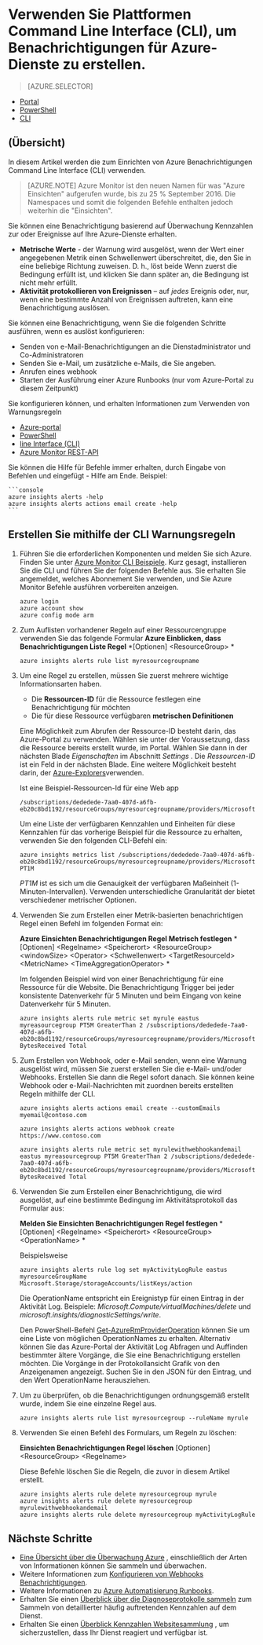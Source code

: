 <properties
    pageTitle="Die Plattformen Command Line Interface (CLI) verwenden, um Benachrichtigungen für Azure-Dienste zu erstellen | Microsoft Azure"
    description="Verwenden Sie den Befehl Linie Benutzeroberfläche Azure Benachrichtigungen erstellen, die Benachrichtigungen oder Automatisierung auslösen können, wenn die angegebenen Bedingungen erfüllt sind."
    authors="rboucher"
    manager="carolz"
    editor=""
    services="monitoring-and-diagnostics"
    documentationCenter="monitoring-and-diagnostics"/>

<tags
    ms.service="monitoring-and-diagnostics"
    ms.workload="na"
    ms.tgt_pltfrm="na"
    ms.devlang="na"
    ms.topic="article"
    ms.date="10/24/2016"
    ms.author="robb"/>

# <a name="use-the-cross-platform-command-line-interface-cli-to-create-alerts-for-azure-services"></a>Verwenden Sie Plattformen Command Line Interface (CLI), um Benachrichtigungen für Azure-Dienste zu erstellen.

> [AZURE.SELECTOR]
- [Portal](insights-alerts-portal.md)
- [PowerShell](insights-alerts-powershell.md)
- [CLI](insights-alerts-command-line-interface.md)

## <a name="overview"></a>(Übersicht)

In diesem Artikel werden die zum Einrichten von Azure Benachrichtigungen Command Line Interface (CLI) verwenden.

>[AZURE.NOTE] Azure Monitor ist den neuen Namen für was "Azure Einsichten" aufgerufen wurde, bis zu 25 % September 2016. Die Namespaces und somit die folgenden Befehle enthalten jedoch weiterhin die "Einsichten".

Sie können eine Benachrichtigung basierend auf Überwachung Kennzahlen zur oder Ereignisse auf Ihre Azure-Dienste erhalten.

- **Metrische Werte** - der Warnung wird ausgelöst, wenn der Wert einer angegebenen Metrik einen Schwellenwert überschreitet, die, den Sie in eine beliebige Richtung zuweisen. D. h., löst beide Wenn zuerst die Bedingung erfüllt ist, und klicken Sie dann später an, die Bedingung ist nicht mehr erfüllt.    
- **Aktivität protokollieren von Ereignissen** – auf *jedes* Ereignis oder, nur, wenn eine bestimmte Anzahl von Ereignissen auftreten, kann eine Benachrichtigung auslösen.

Sie können eine Benachrichtigung, wenn Sie die folgenden Schritte ausführen, wenn es auslöst konfigurieren:

- Senden von e-Mail-Benachrichtigungen an die Dienstadministrator und Co-Administratoren
- Senden Sie e-Mail, um zusätzliche e-Mails, die Sie angeben.
- Anrufen eines webhook
- Starten der Ausführung einer Azure Runbooks (nur vom Azure-Portal zu diesem Zeitpunkt)

Sie konfigurieren können, und erhalten Informationen zum Verwenden von Warnungsregeln

- [Azure-portal](insights-alerts-portal.md)
- [PowerShell](insights-alerts-powershell.md)
- [line Interface (CLI)](insights-alerts-command-line-interface.md)
- [Azure Monitor REST-API](https://msdn.microsoft.com/library/azure/dn931945.aspx)


Sie können die Hilfe für Befehle immer erhalten, durch Eingabe von Befehlen und eingefügt - Hilfe am Ende. Beispiel:

    ```console
    azure insights alerts -help
    azure insights alerts actions email create -help
    ```

## <a name="create-alert-rules-using-the-cli"></a>Erstellen Sie mithilfe der CLI Warnungsregeln

1. Führen Sie die erforderlichen Komponenten und melden Sie sich Azure. Finden Sie unter [Azure Monitor CLI Beispiele](insights-cli-samples.md). Kurz gesagt, installieren Sie die CLI und führen Sie der folgenden Befehle aus. Sie erhalten Sie angemeldet, welches Abonnement Sie verwenden, und Sie Azure Monitor Befehle ausführen vorbereiten anzeigen.


    ```console
    azure login
    azure account show
    azure config mode arm

    ```

2.  Zum Auflisten vorhandener Regeln auf einer Ressourcengruppe verwenden Sie das folgende Formular **Azure Einblicken, dass Benachrichtigungen Liste Regel** *[Optionen] &lt;ResourceGroup&gt; *

    ```console
    azure insights alerts rule list myresourcegroupname

    ```
3. Um eine Regel zu erstellen, müssen Sie zuerst mehrere wichtige Informationsarten haben.
    - Die **Ressourcen-ID** für die Ressource festlegen eine Benachrichtigung für möchten
    - Die für diese Ressource verfügbaren **metrischen Definitionen**

    Eine Möglichkeit zum Abrufen der Ressource-ID besteht darin, das Azure-Portal zu verwenden. Wählen sie unter der Voraussetzung, dass die Ressource bereits erstellt wurde, im Portal. Wählen Sie dann in der nächsten Blade *Eigenschaften* im Abschnitt *Settings* . Die *Ressourcen-ID* ist ein Feld in der nächsten Blade. Eine weitere Möglichkeit besteht darin, der [Azure-Explorers](https://resources.azure.com/)verwenden.

    Ist eine Beispiel-Ressourcen-Id für eine Web app

    ```console
    /subscriptions/dededede-7aa0-407d-a6fb-eb20c8bd1192/resourceGroups/myresourcegroupname/providers/Microsoft.Web/sites/mywebsitename
    ```

    Um eine Liste der verfügbaren Kennzahlen und Einheiten für diese Kennzahlen für das vorherige Beispiel für die Ressource zu erhalten, verwenden Sie den folgenden CLI-Befehl ein:  

    ```console
    azure insights metrics list /subscriptions/dededede-7aa0-407d-a6fb-eb20c8bd1192/resourceGroups/myresourcegroupname/providers/Microsoft.Web/sites/mywebsitename PT1M
    ```

    _PT1M_ ist es sich um die Genauigkeit der verfügbaren Maßeinheit (1-Minuten-Intervallen). Verwenden unterschiedliche Granularität der bietet verschiedener metrischer Optionen.


4. Verwenden Sie zum Erstellen einer Metrik-basierten benachrichtigen Regel einen Befehl im folgenden Format ein:

    **Azure Einsichten Benachrichtigungen Regel Metrisch festlegen** *[Optionen] &lt;Regelname&gt; &lt;Speicherort&gt; &lt;ResourceGroup&gt; &lt;windowSize&gt; &lt;Operator&gt; &lt;Schwellenwert&gt; &lt;TargetResourceId&gt; &lt;MetricName&gt; &lt;TimeAggregationOperator&gt; *

    Im folgenden Beispiel wird von einer Benachrichtigung für eine Ressource für die Website. Die Benachrichtigung Trigger bei jeder konsistente Datenverkehr für 5 Minuten und beim Eingang von keine Datenverkehr für 5 Minuten.

    ```console
    azure insights alerts rule metric set myrule eastus myreasourcegroup PT5M GreaterThan 2 /subscriptions/dededede-7aa0-407d-a6fb-eb20c8bd1192/resourceGroups/myresourcegroupname/providers/Microsoft.Web/sites/mywebsitename BytesReceived Total

    ```

5. Zum Erstellen von Webhook, oder e-Mail senden, wenn eine Warnung ausgelöst wird, müssen Sie zuerst erstellen Sie die e-Mail- und/oder Webhooks. Erstellen Sie dann die Regel sofort danach. Sie können keine Webhook oder e-Mail-Nachrichten mit zuordnen bereits erstellten Regeln mithilfe der CLI.

    ```console
    azure insights alerts actions email create --customEmails myemail@contoso.com

    azure insights alerts actions webhook create https://www.contoso.com

    azure insights alerts rule metric set myrulewithwebhookandemail eastus myreasourcegroup PT5M GreaterThan 2 /subscriptions/dededede-7aa0-407d-a6fb-eb20c8bd1192/resourceGroups/myresourcegroupname/providers/Microsoft.Web/sites/mywebsitename BytesReceived Total
    ```


6. Verwenden Sie zum Erstellen einer Benachrichtigung, die wird ausgelöst, auf eine bestimmte Bedingung im Aktivitätsprotokoll das Formular aus:

    **Melden Sie Einsichten Benachrichtigungen Regel festlegen** *[Optionen] &lt;Regelname&gt; &lt;Speicherort&gt; &lt;ResourceGroup&gt; &lt;OperationName&gt; *

    Beispielsweise

    ```console
    azure insights alerts rule log set myActivityLogRule eastus myresourceGroupName Microsoft.Storage/storageAccounts/listKeys/action
    ```

    Die OperationName entspricht ein Ereignistyp für einen Eintrag in der Aktivität Log. Beispiele: *Microsoft.Compute/virtualMachines/delete* und *microsoft.insights/diagnosticSettings/write*.

    Den PowerShell-Befehl [Get-AzureRmProviderOperation](https://msdn.microsoft.com/library/mt603720.aspx) können Sie um eine Liste von möglichen OperationNames zu erhalten. Alternativ können Sie das Azure-Portal der Aktivität Log Abfragen und Auffinden bestimmter ältere Vorgänge, die Sie eine Benachrichtigung erstellen möchten. Die Vorgänge in der Protokollansicht Grafik von den Anzeigenamen angezeigt. Suchen Sie in den JSON für den Eintrag, und den Wert OperationName herausziehen.   

7. Um zu überprüfen, ob die Benachrichtigungen ordnungsgemäß erstellt wurde, indem Sie eine einzelne Regel aus.

    ```console
    azure insights alerts rule list myresourcegroup --ruleName myrule
    ```

8. Verwenden Sie einen Befehl des Formulars, um Regeln zu löschen:

    **Einsichten Benachrichtigungen Regel löschen** [Optionen] &lt;ResourceGroup&gt; &lt;Regelname&gt;

    Diese Befehle löschen Sie die Regeln, die zuvor in diesem Artikel erstellt.

    ```console
    azure insights alerts rule delete myresourcegroup myrule
    azure insights alerts rule delete myresourcegroup myrulewithwebhookandemail
    azure insights alerts rule delete myresourcegroup myActivityLogRule
    ```



## <a name="next-steps"></a>Nächste Schritte

* [Eine Übersicht über die Überwachung Azure](monitoring-overview.md) , einschließlich der Arten von Informationen können Sie sammeln und überwachen.
* Weitere Informationen zum [Konfigurieren von Webhooks Benachrichtigungen](insights-webhooks-alerts.md).
* Weitere Informationen zu [Azure Automatisierung Runbooks](..\automation\automation-starting-a-runbook.md).
* Erhalten Sie einen [Überblick über die Diagnoseprotokolle sammeln](monitoring-overview-of-diagnostic-logs.md) zum Sammeln von detaillierter häufig auftretenden Kennzahlen auf dem Dienst.
* Erhalten Sie einen [Überblick Kennzahlen Websitesammlung](insights-how-to-customize-monitoring.md) , um sicherzustellen, dass Ihr Dienst reagiert und verfügbar ist.
